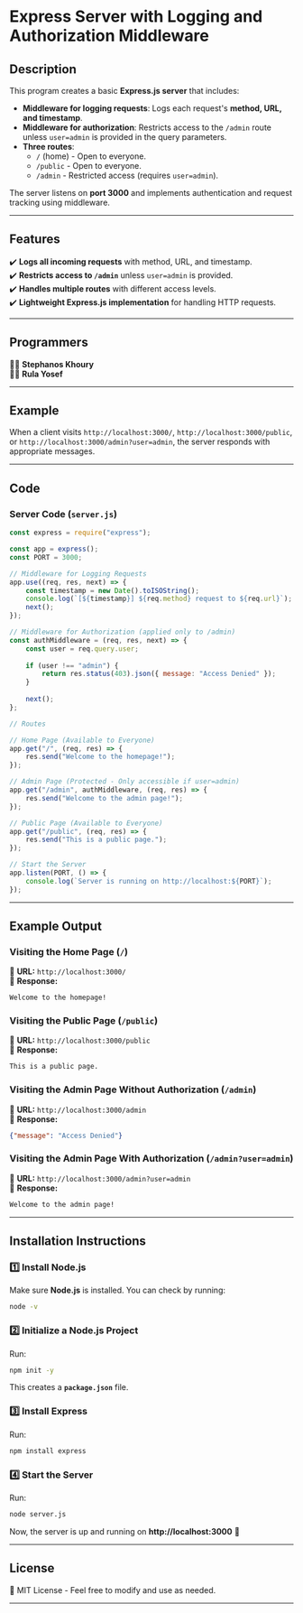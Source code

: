 # **Express Server with Logging and Authorization Middleware**  

## **Description**  
This program creates a basic **Express.js server** that includes:  
- **Middleware for logging requests**: Logs each request's **method, URL, and timestamp**.  
- **Middleware for authorization**: Restricts access to the `/admin` route unless `user=admin` is provided in the query parameters.  
- **Three routes**:  
  - `/` (home) - Open to everyone.  
  - `/public` - Open to everyone.  
  - `/admin` - Restricted access (requires `user=admin`).  

The server listens on **port 3000** and implements authentication and request tracking using middleware.  

---

## **Features**  
✔️ **Logs all incoming requests** with method, URL, and timestamp.  
✔️ **Restricts access to `/admin`** unless `user=admin` is provided.  
✔️ **Handles multiple routes** with different access levels.  
✔️ **Lightweight Express.js implementation** for handling HTTP requests.  

---

## **Programmers**  
👨‍💻 **Stephanos Khoury**  
👩‍💻 **Rula Yosef**  

---

## **Example**  
When a client visits `http://localhost:3000/`, `http://localhost:3000/public`, or `http://localhost:3000/admin?user=admin`, the server responds with appropriate messages.  

---

## **Code**

### **Server Code (`server.js`)**
```javascript
const express = require("express");

const app = express();
const PORT = 3000;

// Middleware for Logging Requests
app.use((req, res, next) => {
    const timestamp = new Date().toISOString();
    console.log(`[${timestamp}] ${req.method} request to ${req.url}`);
    next();
});

// Middleware for Authorization (applied only to /admin)
const authMiddleware = (req, res, next) => {
    const user = req.query.user;
    
    if (user !== "admin") {
        return res.status(403).json({ message: "Access Denied" });
    }
    
    next();
};

// Routes

// Home Page (Available to Everyone)
app.get("/", (req, res) => {
    res.send("Welcome to the homepage!");
});

// Admin Page (Protected - Only accessible if user=admin)
app.get("/admin", authMiddleware, (req, res) => {
    res.send("Welcome to the admin page!");
});

// Public Page (Available to Everyone)
app.get("/public", (req, res) => {
    res.send("This is a public page.");
});

// Start the Server
app.listen(PORT, () => {
    console.log(`Server is running on http://localhost:${PORT}`);
});
```

---

## **Example Output**  

### **Visiting the Home Page (`/`)**  
📌 **URL:** `http://localhost:3000/`  
📌 **Response:**  
```sh
Welcome to the homepage!
```

### **Visiting the Public Page (`/public`)**  
📌 **URL:** `http://localhost:3000/public`  
📌 **Response:**  
```sh
This is a public page.
```

### **Visiting the Admin Page Without Authorization (`/admin`)**  
📌 **URL:** `http://localhost:3000/admin`  
📌 **Response:**  
```json
{"message": "Access Denied"}
```

### **Visiting the Admin Page With Authorization (`/admin?user=admin`)**  
📌 **URL:** `http://localhost:3000/admin?user=admin`  
📌 **Response:**  
```sh
Welcome to the admin page!
```

---

## **Installation Instructions**
### **1️⃣ Install Node.js**
Make sure **Node.js** is installed. You can check by running:
```sh
node -v
```

### **2️⃣ Initialize a Node.js Project**
Run:
```sh
npm init -y
```
This creates a **`package.json`** file.

### **3️⃣ Install Express**
Run:
```sh
npm install express
```

### **4️⃣ Start the Server**
Run:
```sh
node server.js
```
Now, the server is up and running on **http://localhost:3000** 🚀

---

## **License**  
📝 MIT License - Feel free to modify and use as needed.  

---
